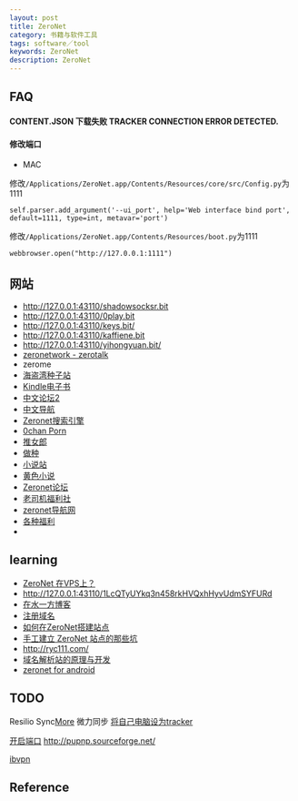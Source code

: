 ```yaml
---
layout: post
title: ZeroNet
category: 书籍与软件工具
tags: software／tool
keywords: ZeroNet
description: ZeroNet
---
```


## FAQ

#### CONTENT.JSON 下载失败 TRACKER CONNECTION ERROR DETECTED.

#### 修改端口

* MAC

修改`/Applications/ZeroNet.app/Contents/Resources/core/src/Config.py`为1111

```
self.parser.add_argument('--ui_port', help='Web interface bind port', default=1111, type=int, metavar='port')
```

修改`/Applications/ZeroNet.app/Contents/Resources/boot.py`为1111

```
webbrowser.open("http://127.0.0.1:1111")
```


## 网站

* <http://127.0.0.1:43110/shadowsocksr.bit>
* <http://127.0.0.1:43110/0play.bit>
* <http://127.0.0.1:43110/keys.bit/>
* <http://127.0.0.1:43110/kaffiene.bit>
* <http://127.0.0.1:43110/yihongyuan.bit/>
* [zeronetwork - zerotalk](http://127.0.0.1:43110/talk.zeronetwork.bit)
* zerome
* [海盗湾种子站](http://127.0.0.1:43110/1PLAYgDQboKojowD3kwdb3CtWmWaokXvfp/)
* [Kindle电子书](http://127.0.0.1:43110/1KHCBG6dmbKXTZNenfwhWZ5x3oDyYyHSD4)
* [中文论坛](http://127.0.0.1:43110/NewGFWTalk.bit/)[2](http://127.0.0.1:43110/1Nse6WcodQ5Mj6ZwvZvuyCVvQESwuxbCUy/?Home)
* [中文导航](http://127.0.0.1:43110/1NzWeweqJ32aRVdM5UzFnYCszuvG5xV3vS)
* [Zeronet搜索引擎](http://zeroexpose.com/)
* [0chan Porn](http://127.0.0.1:43110/1NZNtZQZHQRJXafvJpmY5jgqwRaCEZMsUc/)
* [推女郎](http://127.0.0.1:43110/meirenz.bit)
* [做种](http://127.0.0.1:43110/1LtvsjbtQ2tY7SCtCZzC4KhErqEK3bXD4n/)
* [小说站](http://127.0.0.1:43110/qqlindexi.bit/yixia/index.html)
* [黄色小说](http://127.0.0.1:43110/1N7GGo4WtYaxwQ9hmmr4mieL3TcafwsbRK)
* [Zeronet论坛](http://127.0.0.1:43110/gfwtalk.bit/)
* [老司机福利社](http://127.0.0.1:43110/15xit2EiY7mpnQAj482BB4TjFynAJYLuj5)
* [zeronet导航网](http://127.0.0.1:43110/0net123.bit)
* [各种福利](http://127.0.0.1:43110/13iNZszoiNvtqgjLKgBayrbkkMSRez3wiK/)
*
## learning

* [ZeroNet 在VPS上？](http://ryc111.com/2016/05/02/zeronet-on-vps/)
* <http://127.0.0.1:43110/1LcQTyUYkq3n458rkHVQxhHyvUdmSYFURd>
* [在水一方博客](http://127.0.0.1:43110/zsyf.bit/)
* [注册域名](http://127.0.0.1:43110/12HYHofhNQv1mkU4BN7HHQf4j7pbZTcMtz/?Post:7:%E5%A6%82%E4%BD%95%E8%A8%BB%E5%86%8A.bit+%E5%9F%9F%E5%90%8D)
* [如何在ZeroNet搭建站点](http://127.0.0.1:43110/zsyf.bit/?Post:4:%E5%A6%82%E4%BD%95%E5%9C%A8ZeroNet%E6%90%AD%E5%BB%BA%E7%AB%99%E7%82%B9)
* [手工建立 ZeroNet 站点的那些坑](http://127.0.0.1:43110/typeblog.bit/?Post:5:%E6%89%8B%E5%B7%A5%E5%BB%BA%E7%AB%8B+ZeroNet+%E7%AB%99%E7%82%B9%E7%9A%84%E9%82%A3%E4%BA%9B%E5%9D%91)
* <http://ryc111.com/>
* [域名解析站的原理与开发](http://127.0.0.1:19999/NewGFWTalk.bit/?Topic:21_1FHN4oukAG7zFUpiC9L2iz7QpQVTuT3xkz/)
* [zeronet for android](https://github.com/HelloZeroNet/ZeroNet-kivy)

## TODO

Resilio Sync[More](https://www.iplaysoft.com/bittorrent-sync.html)
微力同步
[将自己电脑设为tracker](http://127.0.0.1:43110/NewGFWTalk.bit/?Topic:1_1LN1GRYvbXGy75FqQsMCUfDaLCrDwUiRRj/zeronet+tracker+20190121)

[开启端口](https://blog.csdn.net/zhangrui_fslib_org/article/details/52758817)
http://pupnp.sourceforge.net/

[ibvpn](https://www.youtube.com/watch?v=tjAsvsZOtE8)

## Reference

